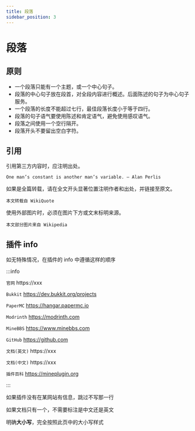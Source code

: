 ```yaml
---
title: 段落
sidebar_position: 3
---
```


# 段落

## 原则

- 一个段落只能有一个主题，或一个中心句子。
- 段落的中心句子放在段首，对全段内容进行概述。后面陈述的句子为中心句子服务。
- 一个段落的长度不能超过七行，最佳段落长度小于等于四行。
- 段落的句子语气要使用陈述和肯定语气，避免使用感叹语气。
- 段落之间使用一个空行隔开。
- 段落开头不要留出空白字符。

## 引用

引用第三方内容时，应注明出处。

```text
One man’s constant is another man’s variable. — Alan Perlis
```

如果是全篇转载，请在全文开头显著位置注明作者和出处，并链接至原文。

```text
本文转载自 WikiQuote
```

使用外部图片时，必须在图片下方或文末标明来源。

```text
本文部分图片来自 Wikipedia
```

## 插件 info

如无特殊情况，在插件的 info 中遵循这样的顺序

:::info

`官网` https://xxx

`Bukkit` https://dev.bukkit.org/projects

`PaperMC` https://hangar.papermc.io

`Modrinth` https://modrinth.com

`MineBBS` https://www.minebbs.com

`GitHub` https://github.com

`文档(英文)` https://xxx

`文档(中文)` https://xxx

`插件百科` https://mineplugin.org

:::

如果插件没有在某网站有信息，跳过不写那一行

如果文档只有一个，不需要标注是中文还是英文

明确**大小写**，完全按照此页中的大小写样式
